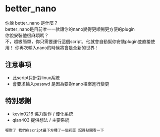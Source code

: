 # better_nano
你說 better_nano 是什麼？  
better_nano是目前唯一一款讓你的nano變得更順暢更方便的plugin  
你說安裝他很麻煩嗎？  
不，超級簡單，你只需要運行這個script，他就會自動幫你安裝plugin並直接使用！
你再次輸入nano的時候將會是全新的世界！

## 注意事項
- 此script只針對linux系統
- 會要求輸入passwd 是因為要對nano檔案進行變更

## 特別感謝
- kevin0216 協力製作 / 優化系統
- qian403 提供想法 / 主要系統


`喔對了 我們在script最下方種了一個彩蛋 記得點開看一下`